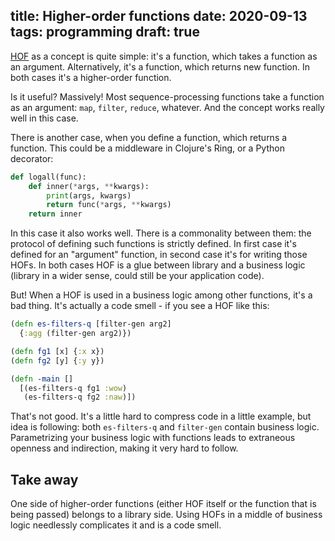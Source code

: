 title: Higher-order functions
date: 2020-09-13
tags: programming
draft: true
----

[HOF](https://en.wikipedia.org/wiki/Higher-order_function) as a concept is quite simple: it's a function, which takes a function as an argument. Alternatively, it's a function, which returns new function. In both cases it's a higher-order function.

Is it useful? Massively! Most sequence-processing functions take a function as an argument: `map`, `filter`, `reduce`, whatever. And the concept works really well in this case.

There is another case, when you define a function, which returns a function. This could be a middleware in Clojure's Ring, or a Python decorator:

```py
def logall(func):
    def inner(*args, **kwargs):
        print(args, kwargs)
        return func(*args, **kwargs)
    return inner
```

In this case it also works well. There is a commonality between them: the protocol of defining such functions is strictly defined. In first case it's defined for an "argument" function, in second case it's for writing those HOFs. In both cases HOF is a glue between library and a business logic (library in a wider sense, could still be your application code).

But! When a HOF is used in a business logic among other functions, it's a bad thing. It's actually a code smell - if you see a HOF like this:

```clj
(defn es-filters-q [filter-gen arg2]
  {:agg (filter-gen arg2)})

(defn fg1 [x] {:x x})
(defn fg2 [y] {:y y})

(defn -main []
  [(es-filters-q fg1 :wow)
   (es-filters-q fg2 :naw)])
```

That's not good. It's a little hard to compress code in a little example, but idea is following: both `es-filters-q` and `filter-gen` contain business logic. Parametrizing your business logic with functions leads to extraneous openness and indirection, making it very hard to follow.

## Take away

One side of higher-order functions (either HOF itself or the function that is being passed) belongs to a library side. Using HOFs in a middle of business logic needlessly complicates it and is a code smell.